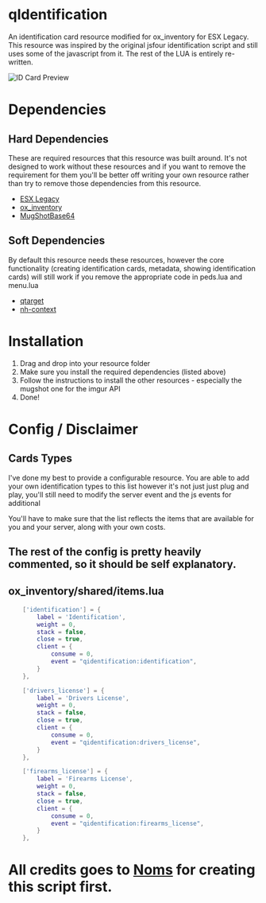 # qIdentification
An identification card resource modified for ox_inventory for ESX Legacy.
This resource was inspired by the original jsfour identification script and still uses some of the javascript from it. The rest of the LUA is entirely re-written.

![ID Card Preview](https://i.imgur.com/PxVi8jK.png)

# Dependencies
## Hard Dependencies
These are required resources that this resource was built around. It's not designed to work without these resources and if you want to remove the requirement for them you'll be better off writing your own resource rather than try to remove those dependencies from this resource. 
* [ESX Legacy](https://github.com/overextended/es_extended)
* [ox_inventory](https://github.com/overextended/ox_inventory)
* [MugShotBase64](https://github.com/BaziForYou/MugShotBase64)
## Soft Dependencies
By default this resource needs these resources, however the core functionality (creating identification cards, metadata, showing identification cards) will still work if you remove the appropriate code in peds.lua and menu.lua
* [qtarget](https://github.com/overextended/qtarget)
* [nh-context](https://github.com/nerohiro/nh-context)

# Installation
1. Drag and drop into your resource folder
2. Make sure you install the required dependencies (listed above)
3. Follow the instructions to install the other resources - especially the mugshot one for the imgur API
4. Done!


# Config / Disclaimer
## Cards Types 
I've done my best to provide a configurable resource. You are able to add your own identification types to this list however it's not just just plug and play, you'll still need to modify the server event and the js events for additional 

You'll have to make sure that the list reflects the items that are available for you and your server, along with your own costs.

## The rest of the config is pretty heavily commented, so it should be self explanatory. 

## ox_inventory/shared/items.lua
```lua
	['identification'] = {
		label = 'Identification',
		weight = 0,
		stack = false,
		close = true,
		client = {
			consume = 0,
			event = "qidentification:identification",
		}
	},

	['drivers_license'] = {
		label = 'Drivers License',
		weight = 0,
		stack = false,
		close = true,
		client = {
			consume = 0,
			event = "qidentification:drivers_license",
		}
	},

	['firearms_license'] = {
		label = 'Firearms License',
		weight = 0,
		stack = false,
		close = true,
		client = {
			consume = 0,
			event = "qidentification:firearms_license",
		}
	},
```

# All credits goes to [Noms](https://github.com/OfficialNoms) for creating this script first.

